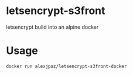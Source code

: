 # letsencrypt-s3front
letsencrypt build into an alpine docker 

# Usage

```
docker run alexjpaz/letsencrypt-s3front-docker

```
 
